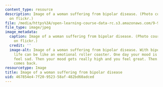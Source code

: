 ```yaml
---
content_type: resource
description: Image of a woman suffering from bipolar disease. (Photo courtesy of pollywood
  on flickr.)
file: /media/https%3A/open-learning-course-data-rc.s3.amazonaws.com/9-914-special-topics-genetics-neurobiology-and-pathophysiology-of-psychiatric-disorders-fall-2008/467854e47f20952358af482bd60adced_9-914f08.jpg
file_type: image/jpeg
image_metadata:
  caption: Image of a woman suffering from bipolar disease. (Photo courtesy of [pollywood](http://www.flickr.com/photos/pollywoodspace/414787372/)
    on flickr.)
  credit: ''
  image-alt: Image of a woman suffering from bipolar disease. With bipolar disorder,
    life can be like an emotional roller coaster. One day your mood is low and you
    feel sad. Then your mood gets really high and you feel great. Then the sadness
    comes back.
resourcetype: Image
title: Image of a woman suffering from bipolar disease
uid: 467854e4-7f20-9523-58af-482bd60adced
---
```

